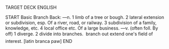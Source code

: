 TARGET DECK
ENGLISH

START
Basic
Branch
Back: —n. 1 limb of a tree or bough. 2 lateral extension or subdivision, esp. Of a river, road, or railway. 3 subdivision of a family, knowledge, etc. 4 local office etc. Of a large business. —v. (often foll. By off) 1 diverge. 2 divide into branches.  branch out extend one's field of interest. [latin branca paw]
END
